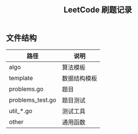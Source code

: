 <div align="center">
    <h2>LeetCode 刷题记录</h2>
    <img src="https://stats-cards.vercel.app/api/leetcode/?username=bipy&cn=true;" alt="">
</div>

## 文件结构

| 路径             | 说明         |
| ---------------- | ------------ |
| algo             | 算法模板     |
| template         | 数据结构模板 |
| problems.go      | 题目         |
| problems_test.go | 题目测试     |
| util_*.go        | 测试工具     |
| other            | 通用函数     |

